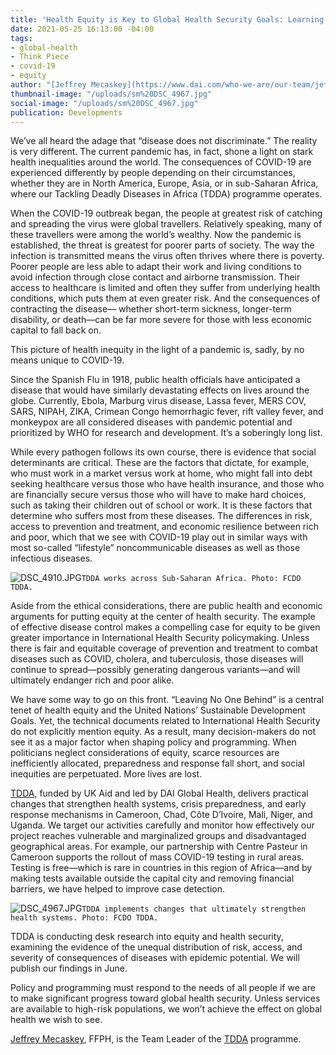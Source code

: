 ```yaml
---
title: 'Health Equity is Key to Global Health Security Goals: Learning from COVID-19'
date: 2021-05-25 16:13:00 -04:00
tags:
- global-health
- Think Piece
- covid-19
- equity
author: "[Jeffrey Mecaskey](https://www.dai.com/who-we-are/our-team/jeffrey-mecaskey)"
thumbnail-image: "/uploads/sm%20DSC_4967.jpg"
social-image: "/uploads/sm%20DSC_4967.jpg"
publication: Developments
---
```


We’ve all heard the adage that “disease does not discriminate.” The reality is very different. The current pandemic has, in fact, shone a light on stark health inequalities around the world. The consequences of COVID-19 are experienced differently by people depending on their circumstances, whether they are in North America, Europe, Asia, or in sub-Saharan Africa, where our Tackling Deadly Diseases in Africa (TDDA) programme operates. 






When the COVID-19 outbreak began, the people at greatest risk of catching and spreading the virus were global travellers. Relatively speaking, many of these travellers were among the world’s wealthy. Now the pandemic is established, the threat is greatest for poorer parts of society. The way the infection is transmitted means the virus often thrives where there is poverty. Poorer people are less able to adapt their work and living conditions to avoid infection through close contact and airborne transmission. Their access to healthcare is limited and often they suffer from underlying health conditions, which puts them at even greater risk. And the consequences of contracting the disease— whether short-term sickness, longer-term disability, or death—can be far more severe for those with less economic capital to fall back on. 

This picture of health inequity in the light of a pandemic is, sadly, by no means unique to COVID-19. 

Since the Spanish Flu in 1918, public health officials have anticipated a disease that would have similarly devastating effects on lives around the globe. Currently, Ebola, Marburg virus disease, Lassa fever, MERS COV, SARS, NIPAH, ZIKA, Crimean Congo hemorrhagic fever, rift valley fever, and monkeypox are all considered diseases with pandemic potential and prioritized by WHO for research and development. It’s a soberingly long list. 

While every pathogen follows its own course, there is evidence that social determinants are critical. These are the factors that dictate, for example, who must work in a market versus work at home, who might fall into debt seeking healthcare versus those who have health insurance, and those who are financially secure versus those who will have to make hard choices, such as taking their children out of school or work. It is these factors that determine who suffers most from these diseases. The differences in risk, access to prevention and treatment, and economic resilience between rich and poor, which that we see with COVID-19 play out in similar ways with most so-called “lifestyle” noncommunicable diseases as well as those infectious diseases.

![DSC_4910.JPG](/uploads/DSC_4910.JPG)`TDDA works across Sub-Saharan Africa. Photo: FCDO TDDA.`

Aside from the ethical considerations, there are public health and economic arguments for putting equity at the center of health security. The example of effective disease control makes a compelling case for equity to be given greater importance in International Health Security policymaking. Unless there is fair and equitable coverage of prevention and treatment to combat diseases such as COVID, cholera, and tuberculosis, those diseases will continue to spread—possibly generating dangerous variants—and will ultimately endanger rich and poor alike.

We have some way to go on this front. “Leaving No One Behind” is a central tenet of health equity and the United Nations’ Sustainable Development Goals. Yet, the technical documents related to International Health Security do not explicitly mention equity. As a result, many decision-makers do not see it as a major factor when shaping policy and programming. When politicians neglect considerations of equity, scarce resources are inefficiently allocated, preparedness and response fall short, and social inequities are perpetuated. More lives are lost. 

[TDDA](https://www.tacklingdeadlydiseasesinafrica.org/about-us), funded by UK Aid and led by DAI Global Health, delivers practical changes that strengthen health systems, crisis preparedness, and early response mechanisms in Cameroon, Chad, Côte D’Ivoire, Mali, Niger, and Uganda. We target our activities carefully and monitor how effectively our project reaches vulnerable and marginalized groups and disadvantaged geographical areas. For example, our partnership with Centre Pasteur in Cameroon supports the rollout of mass COVID-19 testing in rural areas. Testing is free—which is rare in countries in this region of Africa—and by making tests available outside the capital city and removing financial barriers, we have helped to improve case detection. 

![DSC_4967.JPG](/uploads/DSC_4967.JPG)`TDDA implements changes that ultimately strengthen health systems. Photo: FCDO TDDA.`

TDDA is conducting desk research into equity and health security, examining the evidence of the unequal distribution of risk, access, and severity of consequences of diseases with epidemic potential. We will publish our findings in June.

Policy and programming must respond to the needs of all people if we are to make significant progress toward global health security. Unless services are available to high-risk populations, we won’t achieve the effect on global health we wish to see. 

[Jeffrey Mecaskey](https://www.dai.com/who-we-are/our-team/jeffrey-mecaskey), FFPH, is the Team Leader of the [TDDA](https://www.dai.com/our-work/projects/africa-tackling-deadly-diseases-in-africa-program) programme.